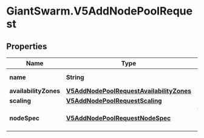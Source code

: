 # GiantSwarm.V5AddNodePoolRequest

## Properties
Name | Type | Description | Notes
------------ | ------------- | ------------- | -------------
**name** | **String** | Node pool name  | [optional] 
**availabilityZones** | [**V5AddNodePoolRequestAvailabilityZones**](V5AddNodePoolRequestAvailabilityZones.md) |  | [optional] 
**scaling** | [**V5AddNodePoolRequestScaling**](V5AddNodePoolRequestScaling.md) |  | [optional] 
**nodeSpec** | [**V5AddNodePoolRequestNodeSpec**](V5AddNodePoolRequestNodeSpec.md) | Worker node specification | [optional] 


